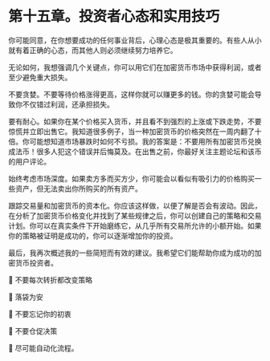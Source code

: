 # 第十五章。投资者心态和实用技巧

你可能同意，在你想要成功的任何事业背后，心理心态是极其重要的。有些人从小就有着正确的心态，而其他人则必须继续努力培养它。

无论如何，我想强调几个关键点，你可以用它们在加密货币市场中获得利润，或者至少避免重大损失。

不要贪婪。不要等待价格涨得更高，这样你就可以赚更多的钱。你的贪婪可能会导致你不仅错过利润，还承担损失。

要有耐心。如果你在某个价格买入货币，并且看不到强烈的上涨或下跌走势，不要惊慌并立即出售它。我知道很多例子，当一种加密货币的价格突然在一周内翻了十倍。你可能想知道市场暴跌时如何不亏损。我的答案是：不要用所有加密货币兑换成法币！很多人犯这个错误并后悔莫及。在出售之前，你最好关注主题论坛和该币的用户评论。

始终考虑市场深度。如果卖方多而买方少，你可能会以看似有吸引力的价格购买一些资产，但无法卖出你所购买的所有资产。

跟踪交易量和加密货币的资本化。你应该这样做，以便了解是否会有波动。因此，在分析了加密货币价格变化并找到了某些规律之后，你可以创建自己的策略和交易计划。你可以在真实条件下开始磨练它，从几乎所有交易所允许的小额开始。如果你的策略被证明是成功的，你可以逐渐增加你的投资。

最后，我再次概述我的一些简短而有效的建议。我希望它们能帮助你成为成功的加密货币投资者。

 不要每次转折都改变策略

 落袋为安

 不要忘记你的初衷

 不要仓促决策

 尽可能自动化流程。

